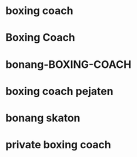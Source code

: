 # boxing coach
# Boxing Coach
# bonang-BOXING-COACH
# boxing coach pejaten
# bonang skaton
# private boxing coach
